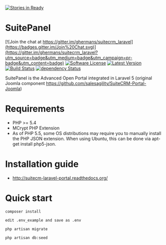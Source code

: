 [![Stories in Ready](https://badge.waffle.io/idevelopment/suitecrm_laravel.png?label=ready&title=Ready)](https://waffle.io/idevelopment/suitecrm_laravel)
# SuitePanel

[![Join the chat at https://gitter.im/ghermans/suitecrm_laravel](https://badges.gitter.im/Join%20Chat.svg)](https://gitter.im/ghermans/suitecrm_laravel?utm_source=badge&utm_medium=badge&utm_campaign=pr-badge&utm_content=badge)
[![Software License](https://img.shields.io/badge/license-MIT-brightgreen.svg?style=flat)](LICENSE)
[![Latest Version](https://img.shields.io/github/tag/Ghermans/suitecrm_laravel.svg?style=flat&label=release)](https://github.com/ghermans/suitecrm_laravel/tags)
[![Build Status](https://travis-ci.org/idevelopment/suitecrm_laravel.svg?branch=master)](https://travis-ci.org/idevelopment/suitecrm_laravel)
[![dependency Status](https://img.shields.io/david/dev/idevelopment/suitecrm_laravel.svg?style=flat)](https://david-dm.org/idevelopment/suitecrm_laravel#info=Dependencies)


SuitePanel is the Advanced Open Portal integrated in Laravel 5 (original Joomla component https://github.com/salesagility/SuiteCRM-Portal-Joomla)

# Requirements
* PHP >= 5.4
* MCrypt PHP Extension
* As of PHP 5.5, some OS distributions may require you to manually install the PHP JSON extension.
  When using Ubuntu, this can be done via apt-get install php5-json.


# Installation guide
* http://suitecm-laravel-portal.readthedocs.org/

# Quick start
```
composer install
```

```
edit .env_example and save as .env
```

```
php artisan migrate
```

```
php artisan db:seed
```
